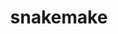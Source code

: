---
title: "snakemake"
layout: cache
categories: [package, develop-2024-03-17]
meta: {"versions": ["8.5.2"], "compilers": ["gcc@=7.3.1"], "oss": ["amzn2"], "platforms": ["linux"], "targets": ["aarch64", "neoverse_n1", "x86_64_v3"], "stacks": ["aws-isc", "aws-isc-aarch64", "root"], "num_specs": 3, "num_specs_by_stack": {"aws-isc-aarch64": 2, "root": 3, "aws-isc": 1}}
spec_details: [{"hash": "nzxpjtquiof32t4tm7jkslqeqq7j4gde", "compiler": "gcc@=7.3.1", "versions": ["8.5.2"], "os": "amzn2", "platform": "linux", "target": "aarch64", "variants": ["build_system=python_pip", "~reports"], "stacks": ["aws-isc-aarch64", "root"], "size": "-", "tarball": "https://binaries.spack.io/releases/develop-2024-03-17/build_cache/linux-amzn2-aarch64/gcc-7.3.1/snakemake-8.5.2/linux-amzn2-aarch64-gcc-7.3.1-snakemake-8.5.2-nzxpjtquiof32t4tm7jkslqeqq7j4gde.spack"}, {"hash": "5yczwyvbnvcqfabbjyzq6ks5fed3vu74", "compiler": "gcc@=7.3.1", "versions": ["8.5.2"], "os": "amzn2", "platform": "linux", "target": "neoverse_n1", "variants": ["build_system=python_pip", "~reports"], "stacks": ["aws-isc-aarch64", "root"], "size": "-", "tarball": "https://binaries.spack.io/releases/develop-2024-03-17/build_cache/linux-amzn2-neoverse_n1/gcc-7.3.1/snakemake-8.5.2/linux-amzn2-neoverse_n1-gcc-7.3.1-snakemake-8.5.2-5yczwyvbnvcqfabbjyzq6ks5fed3vu74.spack"}, {"hash": "wewifb6jrbt6nglndrqgsq52vygcfbft", "compiler": "gcc@=7.3.1", "versions": ["8.5.2"], "os": "amzn2", "platform": "linux", "target": "x86_64_v3", "variants": ["build_system=python_pip", "~reports"], "stacks": ["aws-isc", "root"], "size": "-", "tarball": "https://binaries.spack.io/releases/develop-2024-03-17/build_cache/linux-amzn2-x86_64_v3/gcc-7.3.1/snakemake-8.5.2/linux-amzn2-x86_64_v3-gcc-7.3.1-snakemake-8.5.2-wewifb6jrbt6nglndrqgsq52vygcfbft.spack"}]
---